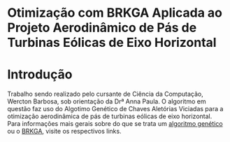 # Otimização com BRKGA Aplicada ao Projeto Aerodinâmico de Pás de Turbinas Eólicas de Eixo Horizontal

# Introdução
Trabalho sendo realizado pelo cursante de Ciência da Computação, Wercton Barbosa, sob orientação da Drª Anna Paula. O algoritmo em questão faz uso do Algotimo Genético de Chaves Aletórias Viciadas para a otimização aerodinâmica de pás de turbinas eólicas de eixo horizontal.  
Para informações mais gerais sobre do que se trata um [algoritmo genético](https://pt.wikipedia.org/wiki/Algoritmo_gen%C3%A9tico) ou o [BRKGA](http://www.din.uem.br/sbpo/sbpo2013/pdf/arq0113.pdf), visite os respectivos links.  

